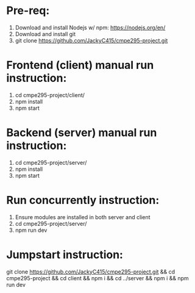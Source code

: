 # Pre-req:

1) Download and install Nodejs w/ npm: https://nodejs.org/en/
2) Download and install git
2) git clone https://github.com/JackyC415/cmpe295-project.git

# Frontend (client) manual run instruction:
1) cd cmpe295-project/client/
2) npm install
3) npm start 

# Backend (server) manual run instruction:
1) cd cmpe295-project/server/
2) npm install
3) npm start

# Run concurrently instruction:
1) Ensure modules are installed in both server and client
2) cd cmpe295-project/server/
3) npm run dev

# Jumpstart instruction:
git clone https://github.com/JackyC415/cmpe295-project.git && cd cmpe295-project && cd client && npm i && cd ../server && npm i && npm run dev
